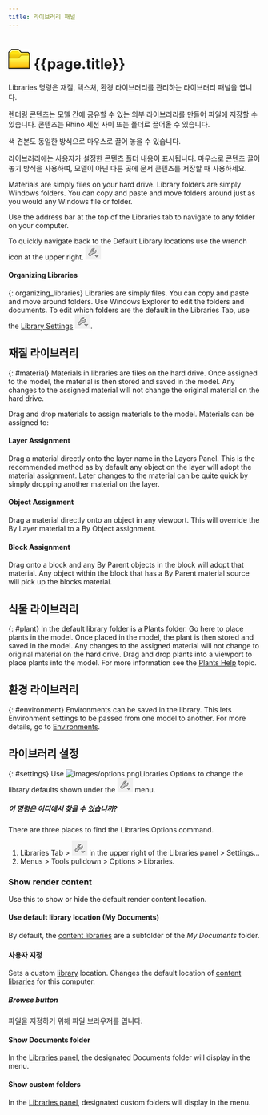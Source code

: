 ```yaml
---
title: 라이브러리 패널
---
```


# ![images/libraries.svg](images/libraries.svg) {{page.title}}
Libraries 명령은 재질, 텍스처, 환경 라이브러리를 관리하는 라이브러리 패널을 엽니다.

렌더링 콘텐츠는 모델 간에 공유할 수 있는 외부 라이브러리를 만들어 파일에 저장할 수 있습니다. 콘텐츠는 Rhino 세션 사이 또는 폴더로 끌어올 수 있습니다.

색 견본도 동일한 방식으로 마우스로 끌어 놓을 수 있습니다.

라이브러리에는 사용자가 설정한 콘텐츠 폴더 내용이 표시됩니다. 마우스로 콘텐츠 끌어 놓기 방식을 사용하여, 모델이 아닌 다른 곳에 문서 콘텐츠를 저장할 때 사용하세요.

Materials are simply files on your hard drive.  Library folders are simply Windows folders.  You can copy and paste and move folders around just as you would any Windows file or folder.

Use the address bar at the top of the Libraries tab to navigate to any folder on your computer.

To quickly navigate back to the Default Library locations use the wrench icon at the upper right. ![images/library_default.png](images/library_default.png)

#### Organizing Libraries
{: organizing_libraries}
Libraries are simply files.  You can copy and paste and move around folders. Use Windows Explorer to edit the folders and documents. To edit which folders are the default in the Libraries Tab, use the [Library Settings](#settings) ![images/library_default.png](images/library_default.png).

## 재질 라이브러리
{: #material}
Materials in libraries are files on the hard drive.  Once assigned to the model, the material is then stored and saved in the model.  Any changes to the assigned material will not change the original material on the hard drive.

Drag and drop materials to assign materials to the model. Materials can be assigned to:

#### Layer Assignment
Drag a material directly onto the layer name in the Layers Panel. This is the recommended method as by default any object on the layer will adopt the material assignment. Later changes to the material can be quite quick by simply dropping another material on the layer.

#### Object Assignment
Drag a material directly onto an object in any viewport. This will override the By Layer material to a By Object assignment.

#### Block Assignment
Drag onto a block and any By Parent objects in the block will adopt that material.  Any object within the block that has a By Parent material source will pick up the blocks material.

## 식물 라이브러리
{: #plant}
In the default library folder is a Plants folder.  Go here to place plants in the model.  Once placed in the model, the plant is then stored and saved in the model.  Any changes to the assigned material will not change to original material on the hard drive. Drag and drop plants into a viewport to place plants into the model. For more information see the [Plants Help](plants.html) topic.

## 환경 라이브러리
{: #environment}
Environments can be saved in the library.  This lets Environment settings to be passed from one model to another.  For more details, go to [Environments](environment-tab.html).

## 라이브러리 설정
{: #settings}
Use ![images/options.png](images/options.png)Libraries Options to change the library defaults shown under the ![images/library_default.png](images/library_default.png) menu.

##### 이 명령은 어디에서 찾을 수 있습니까?
There are three places to find the Libraries Options command.

 1. Libraries Tab > ![images/library_default.png](images/library_default.png) in the upper right of the Libraries panel > Settings...
 1. Menus > Tools pulldown > Options > Libraries.


### Show render content
Use this to show or hide the default render content location.

#### Use default library location (My Documents)
By default, the [content libraries](libraries.html) are a subfolder of the *My Documents* folder.

#### 사용자 지정
Sets a custom [library](libraries.html) location.  Changes the default location of [content libraries](libraries.html) for this computer.

##### Browse button
파일을 지정하기 위해 파일 브라우저를 엽니다.

#### Show Documents folder
In the [Libraries panel](libraries.html), the designated Documents folder will display in the menu.

#### Show custom folders
In the [Libraries panel](libraries.html), designated custom folders will display in the menu.
